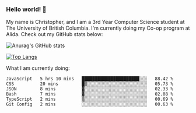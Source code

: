 ### Hello world! 👋
My name is Christopher, and I am a 3rd Year Computer Science student at The University of British Columbia. I'm currently doing my Co-op program at Alida.
Check out my GitHub stats below: 

![Anurag's GitHub stats](https://github-readme-stats.vercel.app/api?username=chrishadrian&hide=contribs,issues&count_private=true&show_icons=true&theme=tokyonight)

[![Top Langs](https://github-readme-stats.vercel.app/api/top-langs/?username=chrishadrian&layout=compact&theme=tokyonight&langs_count=4)](https://github.com/anuraghazra/github-readme-stats)

What I am currently doing:
<!--START_SECTION:waka-->

```text
JavaScript   5 hrs 10 mins   ██████████████████████░░░   88.42 %
CSS          20 mins         █▒░░░░░░░░░░░░░░░░░░░░░░░   05.73 %
JSON         8 mins          ▓░░░░░░░░░░░░░░░░░░░░░░░░   02.33 %
Bash         7 mins          ▓░░░░░░░░░░░░░░░░░░░░░░░░   02.08 %
TypeScript   2 mins          ▒░░░░░░░░░░░░░░░░░░░░░░░░   00.69 %
Git Config   2 mins          ░░░░░░░░░░░░░░░░░░░░░░░░░   00.63 %
```

<!--END_SECTION:waka-->
<!-- [![willianrod's wakatime stats](https://github-readme-stats.vercel.app/api/wakatime?username=chrishadrian)](https://github.com/anuraghazra/github-readme-stats) -->

<!--
- 🔭 I’m currently working on ...
- 🌱 I’m currently learning ...
- 👯 I’m looking to collaborate on ...
- 🤔 I’m looking for help with ...
- 💬 Ask me about ...
- 📫 How to reach me: ...
- 😄 Pronouns: ...
- ⚡ Fun fact: ...
-->
